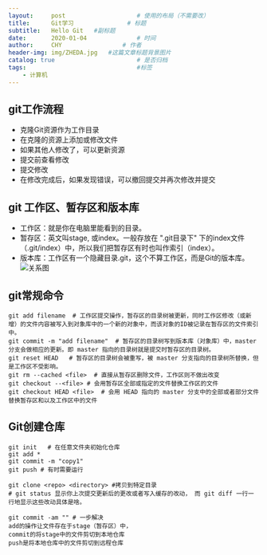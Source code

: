 ```yaml
---
layout:     post   				    # 使用的布局（不需要改）
title:      Git学习				# 标题 
subtitle:   Hello Git   #副标题
date:       2020-01-04 				# 时间
author:     CHY					# 作者
header-img: img/ZHEDA.jpg 	#这篇文章标题背景图片
catalog: true 						# 是否归档
tags:								#标签
    - 计算机
---
```


## git工作流程
* 克隆Git资源作为工作目录
* 在克隆的资源上添加或修改文件
* 如果其他人修改了，可以更新资源
* 提交前查看修改
* 提交修改
* 在修改完成后，如果发现错误，可以撤回提交并再次修改并提交

## git 工作区、暂存区和版本库
* 工作区：就是你在电脑里能看到的目录。
* 暂存区：英文叫stage, 或index。一般存放在 ".git目录下" 下的index文件（.git/index）中，所以我们把暂存区有时也叫作索引（index）。
* 版本库：工作区有一个隐藏目录.git，这个不算工作区，而是Git的版本库。
![关系图](https://www.runoob.com/wp-content/uploads/2015/02/1352126739_7909.jpg)

## git常规命令
```
git add filename  # 工作区提交操作，暂存区的目录树被更新，同时工作区修改（或新增）的文件内容被写入到对象库中的一个新的对象中，而该对象的ID被记录在暂存区的文件索引中。
git commit -m "add filename"  # 暂存区的目录树写到版本库（对象库）中，master 分支会做相应的更新。即 master 指向的目录树就是提交时暂存区的目录树。
git reset HEAD   # 暂存区的目录树会被重写，被 master 分支指向的目录树所替换，但是工作区不受影响。
git rm --cached <file>  # 直接从暂存区删除文件，工作区则不做出改变
git checkout --<file> # 会用暂存区全部或指定的文件替换工作区的文件
git checkout HEAD <file>  # 会用 HEAD 指向的 master 分支中的全部或者部分文件替换暂存区和以及工作区中的文件
```

## Git创建仓库
```
git init   # 在任意文件夹初始化仓库
git add *
git commit -m "copy1"
git push # 有时需要运行

git clone <repo> <directory> #拷贝到特定目录
# git status 显示你上次提交更新后的更改或者写入缓存的改动， 而 git diff 一行一行地显示这些改动具体是啥。

git commit -am "" # 一步解决
add的操作让文件存在于stage（暂存区）中，
commit的将stage中的文件剪切到本地仓库
push是将本地仓库中的文件剪切到远程仓库
```


